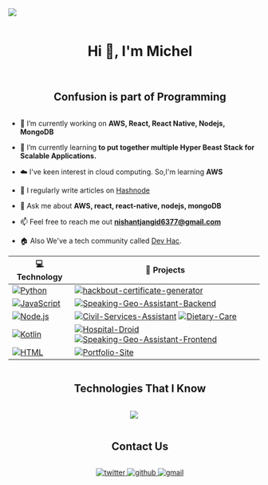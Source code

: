 
<!--horizontal divider(gradiant)-->
<img src="https://user-images.githubusercontent.com/73097560/115834477-dbab4500-a447-11eb-908a-139a6edaec5c.gif">

<!--h1 without bottom border-->
<div id="user-content-toc">
  <ul align="center">
    <summary><h1 style="display: inline-block">Hi 👋, I'm Michel</h1></summary>
  </ul>
</div>




<!--h2 without bottom border-->
<div id="user-content-toc">
  <ul align="center">
    <summary><h2 style="display: inline-block">Confusion is part of Programming</h2></summary>
  </ul>
</div>


<!--Intro start-->
- 🔭 I’m currently working on **AWS, React, React Native, Nodejs, MongoDB**

- 🌱 I’m currently learning **to put together multiple Hyper Beast Stack for Scalable Applications.**

- ☁️ I've keen interest in cloud computing. So,I'm learning **AWS**

- 📝 I regularly write articles on [Hashnode](https://1010nishant.hashnode.dev/)

- 💬 Ask me about **AWS, react, react-native, nodejs, mongoDB**

- 📫 Feel free to reach me out **nishantjangid6377@gmail.com**

- 🏠 Also We've a tech community called [Dev Hac](https://discord.com/invite/p4TWyft886).
<!--Intro end-->


<!-- START OF PROFILE STACK, DO NOT REMOVE -->
| 💻 **Technology** | 🚀 **Projects** |
|-|-|
| [![Python](https://img.shields.io/static/v1?label=&message=Python&color=3C78A9&logo=python&logoColor=FFFFFF)](https://www.python.org/) | [![hackbout-certificate-generator](https://img.shields.io/static/v1?label=hackbout-certificate-generator&message=%20&color=000605&logo=github&logoColor=white&labelColor=000605)](https://github.com/HackClub-NMIT/hackbout-certificate-generator) |
| [![JavaScript](https://img.shields.io/static/v1?label=&message=JavaScript&color=F1E05A&logo=javascript&logoColor=FFFFFF)](https://developer.mozilla.org/en-US/docs/Web/JavaScript) | [![Speaking-Geo-Assistant-Backend](https://img.shields.io/static/v1?label=Speaking-Geo-Assistant-Backend&message=%20&color=000605&logo=github&logoColor=white&labelColor=000605)](https://github.com/ashleymavericks/Speaking-Geo-Assistant-Backend) |
| [![Node.js](https://img.shields.io/static/v1?label=&message=Node.js&color=47d147&logo=node.js&logoColor=FFFFFF)](https://nodejs.org/en/) | [![Civil-Services-Assistant](https://img.shields.io/static/v1?label=Civil-Services-Assistant&message=%20&color=000605&logo=github&logoColor=white&labelColor=000605)](https://github.com/ashleymavericks/Civil-Services-Assistant) [![Dietary-Care](https://img.shields.io/static/v1?label=Dietary-Care%20%28WIP%29&message=%20&color=000605&logo=github&logoColor=white&labelColor=000605)](https://github.com/ashleymavericks/Dietary-Care) |
| [![Kotlin](https://img.shields.io/static/v1?label=&message=Kotlin&color=4FA1EF&logo=kotlin&logoColor=FFFFFF)](https://kotlinlang.org/) | [![Hospital-Droid](https://img.shields.io/static/v1?label=Hospital-Droid&message=%20&color=000605&logo=github&logoColor=white&labelColor=000605)](https://github.com/ashleymavericks/Hospital-Droid) [![Speaking-Geo-Assistant-Frontend](https://img.shields.io/static/v1?label=Speaking-Geo-Assistant-Frontend&message=%20&color=000605&logo=github&logoColor=white&labelColor=000605)](https://github.com/ashleymavericks/Speaking-Geo-Assistant-Frontend) |
| [![HTML](https://img.shields.io/static/v1?label=&message=HTML&color=ff751a&logo=HTML5&logoColor=FFFFFF)](https://developer.mozilla.org/en-US/docs/Web/Guide/HTML/HTML5) | [![Portfolio-Site](https://img.shields.io/static/v1?label=Portfolio-Site&message=%20&color=000605&logo=github&logoColor=white&labelColor=000605)](https://github.com/ashleymavericks/Portfolio-Site) |
<!-- END OF PROFILE STACK, DO NOT REMOVE -->

  
<!--- stats (end) -->


<!--h1 without bottom border-->
<div id="user-content-toc">
  <ul align="center">
    <summary><h2 style="display: inline-block">Technologies That I Know</h2></summary>
  </ul>
</div>
<!--tech stack icons-->
<p align="center">
  <a href="https://skillicons.dev">
    <img src="https://skillicons.dev/icons?i=git,aws,css,docker,github,html,js,linux,mysql,py,vscode,r,postgresql&perline=14" />
  </a>
</p>


<div id="user-content-toc">
  <ul align="center">
    <summary><h2 style="display: inline-block">Contact Us</h2></summary>
  </ul>
</div>

<div id="user-content-toc">
  <ul align="center">
  <a href="https://twitter.com/OSSInsight" target="_blank">
  <img src=https://img.shields.io/badge/twitter-%2300acee.svg?color=1DA1F2&style=for-the-badge&logo=twitter&logoColor=white alt=twitter style="margin-bottom: 5px;" />

  <a href="https://github.com/pingcap/ossinsight/discussions" target="_blank">
  <img src=https://img.shields.io/badge/github-%2300acee.svg?color=181717&style=for-the-badge&logo=github&logoColor=white alt=github style="margin-bottom: 5px;" />

  <a href="mailto:ossinsight@pingcap.com" target="_blank">
  <img src=https://img.shields.io/badge/gmail-%2300acee.svg?color=EA4335&style=for-the-badge&logo=gmail&logoColor=white alt=gmail style="margin-bottom: 5px;" />
  </ul>
</div>

<!---
MichelAbelloB/MichelAbelloB is a ✨ special ✨ repository because its `README.md` (this file) appears on your GitHub profile.
You can click the Preview link to take a look at your changes.
--->
